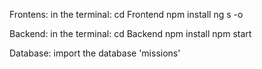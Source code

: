 Frontens:
in the terminal:
cd Frontend
npm install
ng s -o

Backend:
in the terminal:
cd Backend
npm install
npm start

Database:
import the database 'missions'